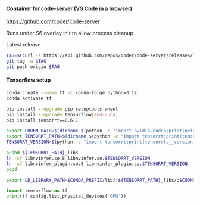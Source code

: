 #### Container for code-server (VS Code in a browser)

https://github.com/coder/code-server

Runs under S6 overlay init to allow process cleanup

Latest release

```bash
TAG=$(curl -s https://api.github.com/repos/coder/code-server/releases/latest |grep tag_name | cut -d '"' -f 4)
git tag -a $TAG
git push origin $TAG
```

#### Tensorflow setup

```bash
conda create --name tf -c conda-forge python=3.12
conda activate tf

pip install --upgrade pip setuptools wheel
pip install --upgrade tensorflow[and-cuda]
pip install tensorrt==8.6.1

export CUDNN_PATH=$(dirname $(python -c "import nvidia.cudnn;print(nvidia.cudnn.__file__)"))
export TENSORRT_PATH=$(dirname $(python -c "import tensorrt;print(tensorrt.__file__)"))
TENSORRT_VERSION=$(python -c "import tensorrt;print(tensorrt.__version__)")

pushd ${TENSORRT_PATH}_libs
ln -sf libnvinfer.so.8 libnvinfer.so.$TENSORRT_VERSION
ln -sf libnvinfer_plugin.so.8 libnvinfer_plugin.so.$TENSORRT_VERSION
popd

export LD_LIBRARY_PATH=$CONDA_PREFIX/lib/:${TENSORRT_PATH}_libs/:$CUDNN_PATH/lib/:$LD_LIBRARY_PATH
```

```python
import tensorflow as tf
print(tf.config.list_physical_devices('GPU'))
```
